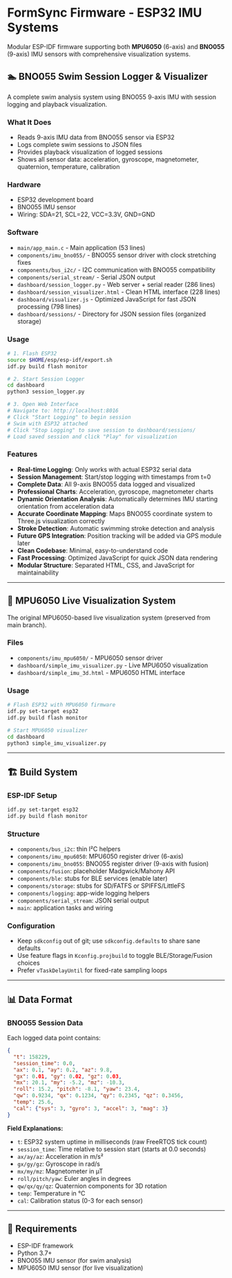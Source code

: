 # FormSync Firmware - ESP32 IMU Systems

Modular ESP-IDF firmware supporting both **MPU6050** (6-axis) and **BNO055** (9-axis) IMU sensors with comprehensive visualization systems.

## 🏊 BNO055 Swim Session Logger & Visualizer

A complete swim analysis system using BNO055 9-axis IMU with session logging and playback visualization.

### What It Does
- Reads 9-axis IMU data from BNO055 sensor via ESP32
- Logs complete swim sessions to JSON files
- Provides playback visualization of logged sessions
- Shows all sensor data: acceleration, gyroscope, magnetometer, quaternion, temperature, calibration

### Hardware
- ESP32 development board
- BNO055 IMU sensor
- Wiring: SDA=21, SCL=22, VCC=3.3V, GND=GND

### Software
- `main/app_main.c` - Main application (53 lines)
- `components/imu_bno055/` - BNO055 sensor driver with clock stretching fixes
- `components/bus_i2c/` - I2C communication with BNO055 compatibility
- `components/serial_stream/` - Serial JSON output
- `dashboard/session_logger.py` - Web server + serial reader (286 lines)
- `dashboard/session_visualizer.html` - Clean HTML interface (228 lines)
- `dashboard/visualizer.js` - Optimized JavaScript for fast JSON processing (798 lines)
- `dashboard/sessions/` - Directory for JSON session files (organized storage)

### Usage
```bash
# 1. Flash ESP32
source $HOME/esp/esp-idf/export.sh
idf.py build flash monitor

# 2. Start Session Logger
cd dashboard
python3 session_logger.py

# 3. Open Web Interface
# Navigate to: http://localhost:8016
# Click "Start Logging" to begin session
# Swim with ESP32 attached
# Click "Stop Logging" to save session to dashboard/sessions/
# Load saved session and click "Play" for visualization
```

### Features
- **Real-time Logging**: Only works with actual ESP32 serial data
- **Session Management**: Start/stop logging with timestamps from t=0
- **Complete Data**: All 9-axis BNO055 data logged and visualized
- **Professional Charts**: Acceleration, gyroscope, magnetometer charts
- **Dynamic Orientation Analysis**: Automatically determines IMU starting orientation from acceleration data
- **Accurate Coordinate Mapping**: Maps BNO055 coordinate system to Three.js visualization correctly
- **Stroke Detection**: Automatic swimming stroke detection and analysis
- **Future GPS Integration**: Position tracking will be added via GPS module later
- **Clean Codebase**: Minimal, easy-to-understand code
- **Fast Processing**: Optimized JavaScript for quick JSON data rendering
- **Modular Structure**: Separated HTML, CSS, and JavaScript for maintainability

---

## 🔄 MPU6050 Live Visualization System

The original MPU6050-based live visualization system (preserved from main branch).

### Files
- `components/imu_mpu6050/` - MPU6050 sensor driver
- `dashboard/simple_imu_visualizer.py` - Live MPU6050 visualization
- `dashboard/simple_imu_3d.html` - MPU6050 HTML interface

### Usage
```bash
# Flash ESP32 with MPU6050 firmware
idf.py set-target esp32
idf.py build flash monitor

# Start MPU6050 visualizer
cd dashboard
python3 simple_imu_visualizer.py
```

---

## 🏗️ Build System

### ESP-IDF Setup
```bash
idf.py set-target esp32
idf.py build flash monitor
```

### Structure
- `components/bus_i2c`: thin I²C helpers
- `components/imu_mpu6050`: MPU6050 register driver (6-axis)
- `components/imu_bno055`: BNO055 register driver (9-axis with fusion)
- `components/fusion`: placeholder Madgwick/Mahony API
- `components/ble`: stubs for BLE services (enable later)
- `components/storage`: stubs for SD/FATFS or SPIFFS/LittleFS
- `components/logging`: app-wide logging helpers
- `components/serial_stream`: JSON serial output
- `main`: application tasks and wiring

### Configuration
- Keep `sdkconfig` out of git; use `sdkconfig.defaults` to share sane defaults
- Use feature flags in `Kconfig.projbuild` to toggle BLE/Storage/Fusion choices
- Prefer `vTaskDelayUntil` for fixed-rate sampling loops

---

## 📊 Data Format

### BNO055 Session Data
Each logged data point contains:
```json
{
  "t": 158229,
  "session_time": 0.0,
  "ax": 0.1, "ay": 0.2, "az": 9.8,
  "gx": 0.01, "gy": 0.02, "gz": 0.03,
  "mx": 20.1, "my": -5.2, "mz": -10.3,
  "roll": 15.2, "pitch": -8.1, "yaw": 23.4,
  "qw": 0.9234, "qx": 0.1234, "qy": 0.2345, "qz": 0.3456,
  "temp": 25.6,
  "cal": {"sys": 3, "gyro": 3, "accel": 3, "mag": 3}
}
```

**Field Explanations:**
- `t`: ESP32 system uptime in milliseconds (raw FreeRTOS tick count)
- `session_time`: Time relative to session start (starts at 0.0 seconds)
- `ax/ay/az`: Acceleration in m/s²
- `gx/gy/gz`: Gyroscope in rad/s  
- `mx/my/mz`: Magnetometer in µT
- `roll/pitch/yaw`: Euler angles in degrees
- `qw/qx/qy/qz`: Quaternion components for 3D rotation
- `temp`: Temperature in °C
- `cal`: Calibration status (0-3 for each sensor)

---

## 🔧 Requirements

- ESP-IDF framework
- Python 3.7+
- BNO055 IMU sensor (for swim analysis)
- MPU6050 IMU sensor (for live visualization)